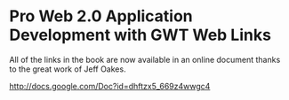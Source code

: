 # Pro Web 2.0 Application Development with GWT Web Links #

All of the links in the book are now available in an online document thanks to the great work of Jeff Oakes.

http://docs.google.com/Doc?id=dhftzx5_669z4wwgc4